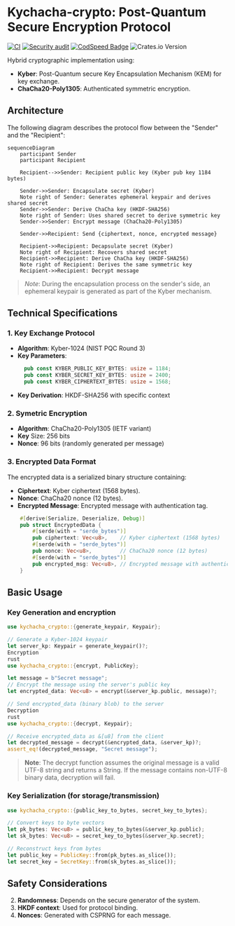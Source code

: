 # Kychacha-crypto: Post-Quantum Secure Encryption Protocol

[![CI](https://github.com/Nichokas/kychacha_crypto/actions/workflows/build.yaml/badge.svg)](https://github.com/Nichokas/kychacha_crypto/actions/workflows/build.yaml)
[![Security audit](https://github.com/Nichokas/kychacha_crypto/actions/workflows/rustsec.yaml/badge.svg)](https://github.com/Nichokas/kychacha_crypto/actions/workflows/rustsec.yaml)
[![CodSpeed Badge](https://img.shields.io/endpoint?url=https://codspeed.io/badge.json)](https://codspeed.io/Nichokas/kychacha_crypto)
![Crates.io Version](https://img.shields.io/crates/v/kychacha_crypto)

Hybrid cryptographic implementation using:
- **Kyber**: Post-Quantum secure Key Encapsulation Mechanism (KEM) for key exchange.
- **ChaCha20-Poly1305**: Authenticated symmetric encryption.

## Architecture

The following diagram describes the protocol flow between the "Sender" and the "Recipient":

```mermaid
sequenceDiagram
    participant Sender
    participant Recipient

    Recipient-->>Sender: Recipient public key (Kyber pub key 1184 bytes)
    
    Sender->>Sender: Encapsulate secret (Kyber)
    Note right of Sender: Generates ephemeral keypair and derives shared secret
    Sender->>Sender: Derive ChaCha key (HKDF-SHA256)
    Note right of Sender: Uses shared secret to derive symmetric key
    Sender->>Sender: Encrypt message (ChaCha20-Poly1305)
    
    Sender->>Recipient: Send {ciphertext, nonce, encrypted message}
    
    Recipient->>Recipient: Decapsulate secret (Kyber)
    Note right of Recipient: Recovers shared secret
    Recipient->>Recipient: Derive ChaCha key (HKDF-SHA256)
    Note right of Recipient: Derives the same symmetric key
    Recipient->>Recipient: Decrypt message
```

> *Note*: During the encapsulation process on the sender's side, an ephemeral keypair is generated as part of the Kyber mechanism.

## Technical Specifications

### 1. Key Exchange Protocol
- **Algorithm**: Kyber-1024 (NIST PQC Round 3)
- **Key Parameters**:
  ```rust
    pub const KYBER_PUBLIC_KEY_BYTES: usize = 1184;
    pub const KYBER_SECRET_KEY_BYTES: usize = 2400;
    pub const KYBER_CIPHERTEXT_BYTES: usize = 1568;
  ```
- **Key Derivation**: HKDF-SHA256 with specific context
### 2. Symetric Encryption
- **Algorithm**: ChaCha20-Poly1305 (IETF variant)
- **Key** Size: 256 bits
- **Nonce**: 96 bits (randomly generated per message)

### 3. Encrypted Data Format
The encrypted data is a serialized binary structure containing:

- **Ciphertext**: Kyber ciphertext (1568 bytes).
- **Nonce**: ChaCha20 nonce (12 bytes).
- **Encrypted Message**: Encrypted message with authentication tag.
```rust
    #[derive(Serialize, Deserialize, Debug)]
    pub struct EncryptedData {
        #[serde(with = "serde_bytes")]
        pub ciphertext: Vec<u8>,    // Kyber ciphertext (1568 bytes)
        #[serde(with = "serde_bytes")]
        pub nonce: Vec<u8>,         // ChaCha20 nonce (12 bytes)
        #[serde(with = "serde_bytes")]
        pub encrypted_msg: Vec<u8>, // Encrypted message with authentication tag
    }
```

## Basic Usage
### Key Generation and encryption
```rust
use kychacha_crypto::{generate_keypair, Keypair};

// Generate a Kyber-1024 keypair
let server_kp: Keypair = generate_keypair()?;
Encryption
rust
use kychacha_crypto::{encrypt, PublicKey};

let message = b"Secret message";
// Encrypt the message using the server's public key
let encrypted_data: Vec<u8> = encrypt(&server_kp.public, message)?;

// Send encrypted_data (binary blob) to the server
Decryption
rust
use kychacha_crypto::{decrypt, Keypair};

// Receive encrypted_data as &[u8] from the client
let decrypted_message = decrypt(&encrypted_data, &server_kp)?;
assert_eq!(decrypted_message, "Secret message");
```
> **Note**: The decrypt function assumes the original message is a valid UTF-8 string and returns a String. If the message contains non-UTF-8 binary data, decryption will fail.

### Key Serialization (for storage/transmission)
```rust
use kychacha_crypto::{public_key_to_bytes, secret_key_to_bytes};

// Convert keys to byte vectors
let pk_bytes: Vec<u8> = public_key_to_bytes(&server_kp.public);
let sk_bytes: Vec<u8> = secret_key_to_bytes(&server_kp.secret);

// Reconstruct keys from bytes
let public_key = PublicKey::from(pk_bytes.as_slice());
let secret_key = SecretKey::from(sk_bytes.as_slice());
```
## Safety Considerations

2. **Randomness**: Depends on the secure generator of the system.
3. **HKDF context**: Used for protocol binding.
4. **Nonces**: Generated with CSPRNG for each message.

